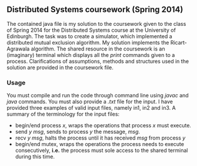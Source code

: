 ## Distributed Systems coursework (Spring 2014)

The contained java file is my solution to the coursework given to the class of Spring 2014 for the Distributed Systems course at the University of Edinburgh.  The task was to create a simulator, which implemented a distributed mutual exclusion algorithm.  My solution implements the Ricart-Agrawala algorithm.  The shared resource in the coursework is an (imaginary) terminal which displays all the *print* commands given to a process. Clarifications of assumptions, methods and structures used in the solution are provided in the coursework file.

### Usage

You must compile and run the code through command line using *javac* and *java* commands.  You must also provide a *.txt* file for the input.  I have provided three examples of valid input files, namely in1, in2 and in3.  A summary of the terminology for the input files:

* begin/end process *x*, wraps the operations that process *x* must execute.
* send *y* *msg*, sends to process *y* the message, *msg*.
* recv *y* *msg*, halts the process until it has received *msg* from process *y*
* begin/end mutex, wraps the operations the process needs to execute consecutively, **i.e.** the process must sole access to the shared terminal during this time.